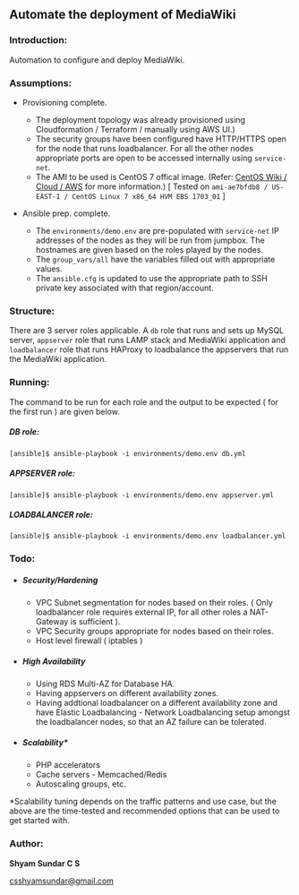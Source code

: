 ## Automate the deployment of MediaWiki

### Introduction:

Automation to configure and deploy MediaWiki.

### Assumptions:

* Provisioning complete.
	* The deployment topology was already provisioned using Cloudformation / Terraform / manually using AWS UI.)
	* The security groups have been configured have HTTP/HTTPS open for the node that runs loadbalancer. For all the other nodes appropriate ports are open to be accessed internally using `service-net`.
	* The AMI to be used is CentOS 7 offical image. (Refer: [CentOS Wiki / Cloud / AWS](https://wiki.centos.org/Cloud/AWS) for more information.) [ Tested on `ami-ae7bfdb8 / US-EAST-1 / CentOS Linux 7 x86_64 HVM EBS 1703_01` ]

* Ansible prep. complete.
	* The `environments/demo.env` are pre-populated with `service-net` IP addresses of the nodes as they will be run from jumpbox. The hostnames are given based on the roles played by the nodes.
	* The `group_vars/all` have the variables filled out with appropriate values.
	* The `ansible.cfg` is updated to use the appropriate path to SSH private key associated with that region/account.

### Structure:

There are 3 server roles applicable. A `db` role that runs and sets up MySQL server, `appserver` role that runs LAMP stack and MediaWiki application and `loadbalancer` role that runs HAProxy to loadbalance the appservers that run the MediaWiki application. 

### Running:

The command to be run for each role and the output to be expected ( for the first run ) are given below.

##### DB role:

````
[ansible]$ ansible-playbook -i environments/demo.env db.yml
````

##### APPSERVER role:

````
[ansible]$ ansible-playbook -i environments/demo.env appserver.yml
````

##### LOADBALANCER role:

````
[ansible]$ ansible-playbook -i environments/demo.env loadbalancer.yml
````

### Todo:

* ##### Security/Hardening
	* VPC Subnet segmentation for nodes based on their roles. ( Only loadbalancer role requires external IP, for all other roles a NAT-Gateway is sufficient ).
	* VPC Security groups appropriate for nodes based on their roles.
	* Host level firewall ( iptables )

* ##### High Availability
	* Using RDS Multi-AZ for Database HA.
	* Having appservers on different availability zones.
	* Having addtional loadbalancer on a different availability zone and have Elastic Loadbalancing - Network Loadbalancing setup amongst the loadbalancer nodes, so that an AZ failure can be tolerated.

* ##### Scalability*
	* PHP accelerators
	* Cache servers - Memcached/Redis
	* Autoscaling groups, etc.

*Scalability tuning depends on the traffic patterns and use case, but the above are the time-tested and recommended options that can be used to get started with.

### Author:

**Shyam Sundar C S**

csshyamsundar@gmail.com

